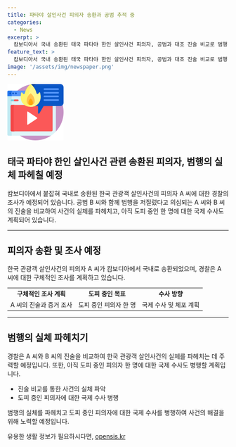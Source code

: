 ```yaml
---
title: 파타야 살인사건 피의자 송환과 공범 추적 중
categories:
  - News
excerpt: >
  캄보디아서 국내 송환된 태국 파타야 한인 살인사건 피의자, 공범과 대조 진술 비교로 범행 실체 밝힐 것. 한국 관광객을 살해한 혐의로 잡힌 A씨가 캄보디아에서 국내로 송환됐다. 공범인 B씨와 대조하여 범행의 진실을 파헤치겠다는 경찰의 계획과 함께 해외 도피 중인 미동포 피의자의 귀국을 위한 국제공조도 예고됐다.
feature_text: >
  캄보디아서 국내 송환된 태국 파타야 한인 살인사건 피의자, 공범과 대조 진술 비교로 범행 실체 밝힐 것. 한국 관광객을 살해한 혐의로 잡힌 A씨가 캄보디아에서 국내로 송환됐다. 공범인 B씨와 대조하여 범행의 진실을 파헤치겠다는 경찰의 계획과 함께 해외 도피 중인 미동포 피의자의 귀국을 위한 국제공조도 예고됐다.
image: '/assets/img/newspaper.png'
---
```


<p><img src="/assets/img/news.png" alt="rentncar 속보" /></p>

<h2 data-ke-size="size26">태국 파타야 한인 살인사건 관련 송환된 피의자, 범행의 실체 파헤칠 예정</h2>

<p data-ke-size="size16">캄보디아에서 붙잡혀 국내로 송환된 한국 관광객 살인사건의 피의자 A 씨에 대한 경찰의 조사가 예정되어 있습니다. 공범 B 씨와 함께 범행을 저질렀다고 의심되는 A 씨와 B 씨의 진술을 비교하여 사건의 실체를 파헤치고, 아직 도피 중인 한 명에 대한 국제 수사도 계획되어 있습니다.</p> 

<hr>

<h2 data-ke-size="size26">피의자 송환 및 조사 예정</h2>

<p data-ke-size="size16">한국 관광객 살인사건의 피의자 A 씨가 캄보디아에서 국내로 송환되었으며, 경찰은 A 씨에 대한 구체적인 조사를 계획하고 있습니다.</p>

<table>
    <tr>
        <td style="text-align: center; height: 17px;"><b>구체적인 조사 계획</b></td>
        <td style="text-align: center; height: 17px;"><b>도피 중인 목표</b></td>
        <td style="text-align: center; height: 17px;"><b>수사 방향</b></td>
    </tr>
    <tr>
        <td style="text-align: center; height: 17px;">A 씨의 진술과 증거 조사</td>
        <td style="text-align: center; height: 17px;">도피 중인 피의자 한 명</td>
        <td style="text-align: center; height: 17px;">국제 수사 및 체포 계획</td>
    </tr>
</table>

<hr>

<h2 data-ke-size="size26">범행의 실체 파헤치기</h2>

<p data-ke-size="size16">경찰은 A 씨와 B 씨의 진술을 비교하여 한국 관광객 살인사건의 실체를 파헤치는 데 주력할 예정입니다. 또한, 아직 도피 중인 피의자 한 명에 대한 국제 수사도 병행할 계획입니다.</p>

<ul>
    <li>진술 비교를 통한 사건의 실체 파악</li>
    <li>도피 중인 피의자에 대한 국제 수사 병행</li>
</ul>

<p data-ke-size="size16">범행의 실체를 파헤치고 도피 중인 피의자에 대한 국제 수사를 병행하여 사건의 해결을 위해 노력할 예정입니다.</p>
유용한 생활 정보가 필요하시다면, <a href="https://opensis.kr" rel="dofollow">opensis.kr</a>


